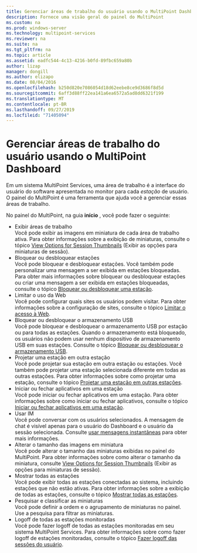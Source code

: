 ```yaml
---
title: Gerenciar áreas de trabalho do usuário usando o MultiPoint Dashboard
description: Fornece uma visão geral do painel do MultiPoint
ms.custom: na
ms.prod: windows-server
ms.technology: multipoint-services
ms.reviewer: na
ms.suite: na
ms.tgt_pltfrm: na
ms.topic: article
ms.assetid: eadfc544-4c13-4216-b0fd-89fbc659a80b
author: lizap
manager: dongill
ms.author: elizapo
ms.date: 08/04/2016
ms.openlocfilehash: b250d820e7086054d18d62eebe8ce9d3686f8d5d
ms.sourcegitcommit: 6aff3d88ff22ea141a6ea6572a5ad8dd6321f199
ms.translationtype: MT
ms.contentlocale: pt-BR
ms.lasthandoff: 09/27/2019
ms.locfileid: "71405094"
---
```

# <a name="manage-user-desktops-using-multipoint-dashboard"></a>Gerenciar áreas de trabalho do usuário usando o MultiPoint Dashboard
Em um sistema MultiPoint Services, uma área de trabalho é a interface do usuário do software apresentada no monitor para cada *estação* de usuário. O painel do MultiPoint é uma ferramenta que ajuda você a gerenciar essas áreas de trabalho.   
  
No painel do MultiPoint, na guia **início** , você pode fazer o seguinte:  
  
- Exibir áreas de trabalho  
Você pode exibir as imagens em miniatura de cada área de trabalho ativa. Para obter informações sobre a exibição de miniaturas, consulte o tópico [View Options for Session Thumbnails](View-Options-for-Session-Thumbnails-in-MultiPoint-Dashboard.md) (Exibir as opções para miniaturas de sessão).  
- Bloquear ou desbloquear estações  
Você pode bloquear e desbloquear estações. Você também pode personalizar uma mensagem a ser exibida em estações bloqueadas. Para obter mais informações sobre bloquear ou desbloquear estações ou criar uma mensagem a ser exibida em estações bloqueadas, consulte o tópico [Bloquear ou desbloquear uma estação](Block-or-Unblock-a-Station.md).  
- Limitar o uso da Web  
Você pode configurar quais sites os usuários podem visitar. Para obter informações sobre a configuração de sites, consulte o tópico [Limitar o acesso à Web](Limit-Web-Access.md).  
- Bloquear ou desbloquear o armazenamento USB  
Você pode bloquear e desbloquear o armazenamento USB por estação ou para todas as estações. Quando o armazenamento está bloqueado, os usuários não podem usar nenhum dispositivo de armazenamento USB em suas estações. Consulte o tópico [Bloquear ou desbloquear o armazenamento USB](Block-or-Unblock-USB-Storage.md).  
- Projetar uma estação em outra estação  
Você pode projetar sua estação em outra estação ou estações. Você também pode projetar uma estação selecionada diferente em todas as outras estações. Para obter informações sobre como projetar uma estação, consulte o tópico [Projetar uma estação em outras estações](Project-a-Station-to-Other-Stations.md).  
- Iniciar ou fechar aplicativos em uma estação  
Você pode iniciar ou fechar aplicativos em uma estação. Para obter informações sobre como iniciar ou fechar aplicativos, consulte o tópico [Iniciar ou fechar aplicativos em uma estação](Launch-or-Close-Applications-on-a-Station.md).  
- Usar IM  
Você pode conversar com os usuários selecionados. A mensagem de chat é visível apenas para o usuário do Dashboard e o usuário da sessão selecionada. Consulte [usar mensagens instantâneas](Use-IM.md) para obter mais informações.  
- Alterar o tamanho das imagens em miniatura  
Você pode alterar o tamanho das miniaturas exibidas no painel do MultiPoint. Para obter informações sobre como alterar o tamanho da miniatura, consulte [View Options for Session Thumbnails](View-Options-for-Session-Thumbnails-in-MultiPoint-Dashboard.md) (Exibir as opções para miniaturas de sessão).
- Mostrar todas as estações  
Você pode exibir todas as estações conectadas ao sistema, incluindo estações que não estão ativas. Para obter informações sobre a exibição de todas as estações, consulte o tópico [Mostrar todas as estações](Show-All-Stations.md).  
- Pesquisar e classificar as miniaturas  
Você pode definir a ordem e o agrupamento de miniaturas no painel. Use a pesquisa para filtrar as miniaturas.  
- Logoff de todas as estações monitoradas  
Você pode fazer logoff de todas as estações monitoradas em seu sistema MultiPoint Services. Para obter informações sobre como fazer logoff de estações monitoradas, consulte o tópico [Fazer logoff das sessões do usuário](Log-Off-User-Sessions.md).